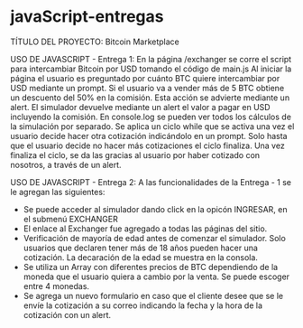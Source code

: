 # javaScript-entregas
TÍTULO DEL PROYECTO:
Bitcoin Marketplace

USO DE JAVASCRIPT - Entrega 1:
En la página /exchanger se corre el script para intercambiar Bitcoin por USD tomando el código de main.js
Al iniciar la página el usuario es preguntado por cuánto BTC quiere intercambiar por USD mediante un prompt.
Si el usuario va a vender más de 5 BTC obtiene un descuento del 50% en la comisión.  Esta acción se advierte mediante un alert.
El simulador devuelve mediante un alert el valor a pagar en USD incluyendo la comisión.
En console.log se pueden ver todos los cálculos de la simulación por separado.
Se aplica un ciclo while que se activa una vez el usuario decide hacer otra cotización indicándolo en un prompt.
Solo hasta que el usuario decide no hacer más cotizaciones el ciclo finaliza.
Una vez finaliza el ciclo, se da las gracias al usuario por haber cotizado con nosotros, a través de un alert.

USO DE JAVASCRIPT - Entrega 2:
A las funcionalidades de la Entrega - 1 se le agregan las siguientes:
- Se puede acceder al simulador dando click en la opicón INGRESAR, en el submenú EXCHANGER
- El enlace al Exchanger fue agregado a todas las páginas del sitio.
- Verificación de mayoría de edad antes de comenzar el simulador. Solo usuarios que declaren tener más de 18 años pueden hacer una cotización.  La decaración de la edad se muestra en la consola.
- Se utiliza un Array con diferentes precios de BTC dependiendo de la moneda que el usuario quiera a cambio por la venta.  Se puede escoger entre 4 monedas.
- Se agrega un nuevo formulario en caso que el cliente desee que se le envíe la cotización a su correo indicando la fecha y la hora de la cotización con un alert.



